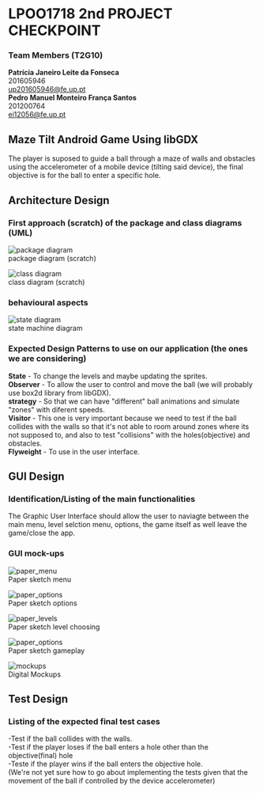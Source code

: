 # LPOO1718 2nd PROJECT CHECKPOINT 
### Team Members (T2G10) <br />
**Patrícia Janeiro Leite da Fonseca** <br />
201605946 <br />
up201605946@fe.up.pt <br />
**Pedro Manuel Monteiro França Santos** <br />
201200764 <br />
ei12056@fe.up.pt <br />

## Maze Tilt Android Game Using libGDX

The player is suposed to guide a ball through a maze of walls and obstacles using the accelerometer of a mobile device (tilting said device), the final objective is for the ball to enter a specific hole.

## Architecture Design
### First approach (scratch) of the package and class diagrams (UML)

![package diagram](images/Diagram2.png) <br />
package diagram (scratch) <br />

![class diagram](images/class_dia.png) <br />
class diagram (scratch) <br />


### behavioural aspects

![state diagram](images/state_dia.png) <br />
state machine diagram <br />

### Expected Design Patterns to use on our application (the ones we are considering)
**State** - To change the levels and maybe updating the sprites.  <br />
**Observer** - To allow the user to control and move the ball (we will probably use box2d library from libGDX).  <br />
**strategy** - So that we can have "different" ball animations and simulate "zones" with diferent speeds. <br />
**Visitor** - This one is very important because we need to test if the ball collides with the walls so that it's not able to room around zones where its not supposed to, and also to test "collisions" with the holes(objective) and obstacles. <br />
**Flyweight** - To use in the user interface.  <br />


## GUI Design
### Identification/Listing of the main functionalities
The Graphic User Interface should allow the user to naviagte between the main menu, level selction menu, options, the game itself as well leave the game/close the app.

### GUI mock-ups
![paper_menu](images/papel1.jpg)  <br />
Paper sketch menu  <br />

![paper_options](images/papel4.jpg)  <br />
Paper sketch options  <br />

![paper_levels](images/papel2.jpg)  <br />
Paper sketch level choosing  <br />

![paper_options](images/papel3.jpg)  <br />
Paper sketch gameplay  <br />

![mockups](images/mockups.png) <br />
Digital Mockups  <br />

## Test Design
### Listing of the expected final test cases
-Test if the ball collides with the walls. <br />
-Test if the player loses if the ball enters a hole other than the objective(final) hole <br />
-Teste if the player wins if the ball enters the objective hole. <br />
(We're not yet sure how to go about implementing the tests given that the movement of the ball if controlled by the device accelerometer) <br />

